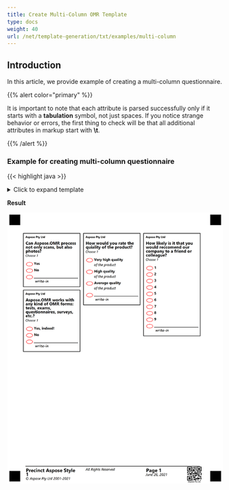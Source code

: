 ```yaml
---
title: Create Multi-Column OMR Template
type: docs
weight: 40
url: /net/template-generation/txt/examples/multi-column
---
```


## **Introduction**
In this article, we provide example of creating a multi-column questionnaire.

{{% alert color="primary" %}} 

It is important to note that each attribute is parsed successfully only if it starts with a **tabulation** symbol, not just spaces. If you notice strange behavior or errors, the first thing to check will be that all additional attributes in markup start with **\t**.

{{% /alert %}} 

### **Example for creating multi-column questionnaire**

{{< highlight java >}}
<details>
  <summary>Click to expand template</summary>

````text
?container=1-st
	columns_count=3
?block=Process
	column=1
	border=Square
	border_size=5
	border_color=Black
?paragraph=Process
?content=Aspose Pty Ltd
	font_style=Bold
	font_size=8
?content=Can Aspose.OMR process not only scans, but also photos?
	font_style=Bold
	font_size=12
?content=Choose 1
	font_style=Regular
	font_size=9	
&paragraph
?vertical_choicebox=Can Aspose.OMR process not only scans, but also photos?
?answer=Yes
?content=Yes
	font_style=Bold
	font_size=10
&answer
?answer=No
?content=No
	font_style=Bold
	font_size=10
&answer
&vertical_choicebox 	
&block
?block=Rate
	column=2
	border=Square
	border_size=5
	border_color=Black
?paragraph=Rate
?content=Aspose Pty Ltd
	font_style=Bold
	font_size=8
?content=How would you rate the quality of the product?
	font_style=Bold
	font_size=12
?content=Choose 1
	font_style=Regular
	font_size=9	
&paragraph
?vertical_choicebox=How would you rate the quality of the product:
?answer=5
?content=Very high quality
	font_style=Bold
	font_size=10
?content=of the product
	font_size=10
&answer
?answer=4
?content=High quality
	font_style=Bold
	font_size=10
?content=of the product
	font_size=10
&answer
?answer=3
?content=Average quality
	font_style=Bold
	font_size=10
?content=of the product
	font_size=10
&answer
&vertical_choicebox 	
&block
?block=Forms
	column=1
	border=Square
	border_size=5
	border_color=Black
?paragraph=Forms
?content=Aspose Pty Ltd
	font_style=Bold
	font_size=8
?content=Aspose.OMR works with any kind of OMR forms: tests, exams, questionnaires, surveys, etc.?
	font_style=Bold
	font_size=12
?content=Choose 1
	font_style=Regular
	font_size=9	
&paragraph
?vertical_choicebox=Aspose.OMR works with any kind of OMR forms: tests, exams, questionnaires, surveys, etc.?
?answer=Yes
?content=Yes, indeed!
	font_style=Bold
	font_size=10
&answer
?answer=No
?content=No
	font_style=Bold
	font_size=10
&answer
&vertical_choicebox 	
&block
?block=Recommend
	column=3
	border=Square
	border_size=5
	border_color=Black
?paragraph=Recommend
?content=Aspose Pty Ltd
	font_style=Bold
	font_size=8
?content=How likely is it that you would recommend our company to a friend or colleague?
	font_style=Bold
	font_size=12
?content=Choose 1
	font_style=Regular
	font_size=9	
&paragraph
?vertical_choicebox=How likely is it that you would recommend our company to a friend or colleague?
?answer=1
?content=1
	font_style=Bold
	font_size=10
&answer
?answer=2
?content=2
	font_style=Bold
	font_size=10
&answer
?answer=3
?content=3
	font_style=Bold
	font_size=10
&answer
?answer=4
?content=4
	font_style=Bold
	font_size=10
&answer
?answer=5
?content=5
	font_style=Bold
	font_size=10
&answer
?answer=6
?content=6
	font_style=Bold
	font_size=10
&answer
?answer=7
?content=7
	font_style=Bold
	font_size=10
&answer
?answer=8
?content=8
	font_style=Bold
	font_size=10
&answer
?answer=9
?content=9
	font_style=Bold
	font_size=10
&answer
&vertical_choicebox 	
&block
&container

?barcode=Test4
	value=Aspose Pty Ltd
	height=250
	codetext=true
	align = right
	Y=3030
	x=2100
?container=Footer
	columns_count=3
	type=footer
?block=1
	column=1
?paragraph=1
?content=Precinct Aspose Style 1
	font_style=Bold
	font_size=14
?content=© Aspose Pty Ltd 2001-2021
	font_style=Regular
	font_size=10
&paragraph
&block
?block=2
	column=2
?paragraph=2
?content=All Rights Reserved
	font_style=Regular
	font_size=10
&paragraph
&block
?block=3
	column=3
?paragraph=3
?content=Page 1
	font_style=Bold
	font_size=14
?content=June 26, 2021
	font_style=Regular
	font_size=10
&paragraph
&block
&container
````
{{< /highlight >}}
</details>


**Result**

**![todo:image_alt_text](multi-column-template-template.png)**



